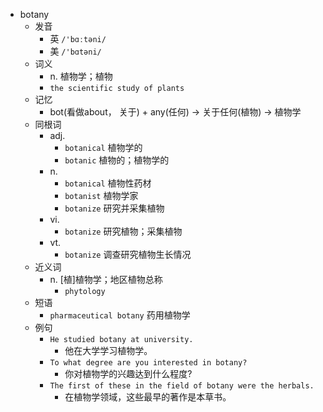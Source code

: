 - botany
  - 发音
    - 英 `/'bɑːtəni/`
    - 美 `/'bɑtəni/`
  - 词义
    - n. 植物学；植物
    - `the scientific study of plants`
  - 记忆
    - bot(看做about， 关于) + any(任何) → 关于任何(植物) → 植物学
  - 同根词
    - adj.
      - `botanical` 植物学的
      - `botanic` 植物的；植物学的
    - n.
      - `botanical` 植物性药材
      - `botanist` 植物学家
      - `botanize` 研究并采集植物
    - vi.
      - `botanize` 研究植物；采集植物
    - vt.
      - `botanize` 调查研究植物生长情况
  - 近义词
    - n. [植]植物学；地区植物总称
      - `phytology`
  - 短语
    - `pharmaceutical botany` 药用植物学 
  - 例句
    - `He studied botany at university.`
      - 他在大学学习植物学。
    - `To what degree are you interested in botany?`
      - 你对植物学的兴趣达到什么程度?
    - `The first of these in the field of botany were the herbals.`
      - 在植物学领域，这些最早的著作是本草书。

